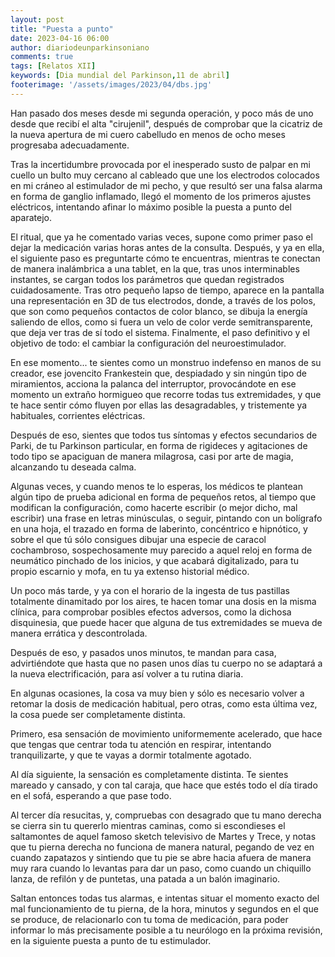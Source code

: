 ```yaml
---
layout: post
title: "Puesta a punto"
date: 2023-04-16 06:00
author: diariodeunparkinsoniano
comments: true
tags: [Relatos XII] 
keywords: [Dia mundial del Parkinson,11 de abril]
footerimage: '/assets/images/2023/04/dbs.jpg'
---
```

Han pasado dos meses desde mi segunda operación, y poco más de uno desde que recibí el alta "cirujenil", después de comprobar que la cicatriz de la nueva apertura de mi cuero cabelludo en menos de ocho meses progresaba adecuadamente.

Tras la incertidumbre provocada por el inesperado susto de palpar en mi cuello un bulto muy cercano al cableado que une los electrodos colocados en mi cráneo al estimulador de mi pecho, y que resultó ser una falsa alarma en forma de ganglio inflamado, llegó el momento de los primeros ajustes eléctricos, intentando afinar lo máximo posible la puesta a punto del aparatejo.

El ritual, que ya he comentado varias veces, supone como primer paso el dejar la medicación varias horas antes de la consulta. 
Después, y ya en ella, el siguiente paso es preguntarte cómo te encuentras, mientras te conectan de manera inalámbrica a una tablet, en la que, tras unos interminables instantes, se cargan todos los parámetros que quedan registrados cuidadosamente.
Tras otro pequeño lapso de tiempo, aparece en la pantalla una representación en 3D de tus electrodos, donde, a través de los polos, que son como pequeños contactos de color blanco, se dibuja la energía saliendo de ellos, como si fuera un velo de color verde semitransparente, que deja ver tras de sí todo el sistema.
Finalmente, el paso definitivo y el objetivo de todo: el cambiar la configuración del neuroestimulador.

En ese momento... te sientes como un monstruo indefenso en manos de su creador, ese jovencito Frankestein que, despiadado y sin ningún tipo de miramientos, acciona la palanca del interruptor, provocándote en ese momento un extraño hormigueo que recorre todas tus extremidades, y que te hace sentir cómo fluyen por ellas las desagradables, y tristemente ya habituales, corrientes eléctricas.

Después de eso, sientes que todos tus síntomas y efectos secundarios de Parki, de tu Parkinson particular, en forma de rigideces y agitaciones de todo tipo se apaciguan de manera milagrosa, casi por arte de magia, alcanzando tu deseada calma.

Algunas veces, y cuando menos te lo esperas, los médicos te plantean algún tipo de prueba adicional en forma de pequeños retos, al tiempo que modifican la configuración, como hacerte escribir (o mejor dicho, mal escribir) una frase en letras minúsculas, o seguir, pintando con un bolígrafo en una hoja, el trazado en forma de laberinto, concéntrico e hipnótico, y sobre el que tú sólo consigues dibujar una especie de caracol cochambroso, sospechosamente muy parecido a aquel reloj en forma de neumático pinchado de los inicios, y que acabará digitalizado, para tu propio escarnio y mofa, en tu ya extenso historial médico.

Un poco más tarde, y ya con el horario de la ingesta de tus pastillas totalmente dinamitado por los aires, te hacen tomar una dosis en la misma clínica, para comprobar posibles efectos adversos, como la dichosa disquinesia, que puede hacer que alguna de tus extremidades se mueva de manera errática y descontrolada.

Después de eso, y pasados unos minutos, te mandan para casa, advirtiéndote que hasta que no pasen unos días tu cuerpo no se adaptará a la nueva electrificación, para así volver a tu rutina diaria.

En algunas ocasiones, la cosa va muy bien y sólo es necesario volver a retomar la dosis de medicación habitual, pero otras, como esta última vez, la cosa puede ser completamente distinta.

Primero, esa sensación de movimiento uniformemente acelerado, que hace que tengas que centrar toda tu atención en respirar, intentando tranquilizarte, y que te vayas a dormir totalmente agotado.

Al día siguiente, la sensación es completamente distinta. Te sientes mareado y cansado, y con tal caraja, que hace que estés todo el día tirado en el sofá, esperando a que pase todo.

Al tercer día resucitas, y, compruebas con desagrado que tu mano derecha se cierra sin tu quererlo mientras caminas, como si escondieses el saltamontes de aquel famoso sketch televisivo de Martes y Trece, y notas que tu pierna derecha no funciona de manera natural, pegando de vez en cuando zapatazos y sintiendo que tu pie se abre hacia afuera de manera muy rara cuando lo levantas para dar un paso, como cuando un chiquillo lanza, de refilón y de puntetas, una patada a un balón imaginario.

Saltan entonces todas tus alarmas, e intentas situar el momento exacto del mal funcionamiento de tu pierna, de la hora, minutos y segundos en el que se produce, de relacionarlo con tu toma de medicación, para poder informar lo más precisamente posible a tu neurólogo en la próxima revisión, en la siguiente puesta a punto de tu estimulador.
